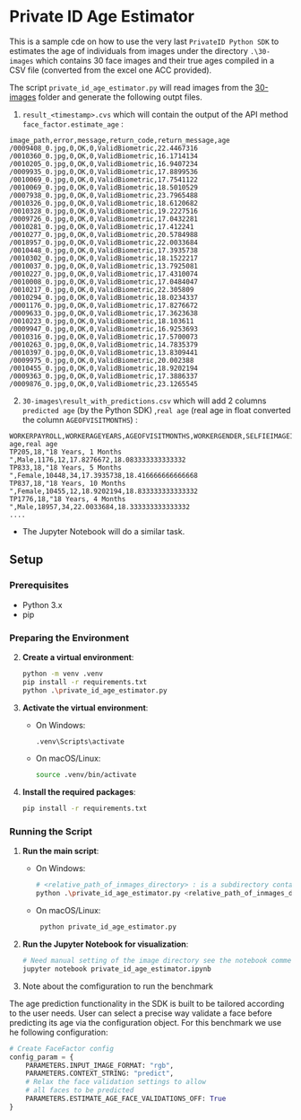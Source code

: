 # Private ID Age Estimator

This is a sample cde on how to use the very last  `PrivateID Python SDK` to estimates the age of individuals from images under the directory `.\30-images` which contains 30 face images and their true ages compiled in a CSV file (converted from the excel one ACC provided).

The script `private_id_age_estimator.py` will read images from the [30-images](./30-images/) folder and generate the following outpt files. 

1.  `result_<timestamp>.cvs` which will contain the output of the API method ` face_factor.estimate_age` :

```csv
image_path,error,message,return_code,return_message,age
/0009408_0.jpg,0,OK,0,ValidBiometric,22.4467316
/0010360_0.jpg,0,OK,0,ValidBiometric,16.1714134
/0010205_0.jpg,0,OK,0,ValidBiometric,16.9407234
/0009935_0.jpg,0,OK,0,ValidBiometric,17.8899536
/0010069_0.jpg,0,OK,0,ValidBiometric,17.7541122
/0010069_0.jpg,0,OK,0,ValidBiometric,18.5010529
/0007938_0.jpg,0,OK,0,ValidBiometric,23.7965488
/0010326_0.jpg,0,OK,0,ValidBiometric,18.6120682
/0010328_0.jpg,0,OK,0,ValidBiometric,19.2227516
/0009726_0.jpg,0,OK,0,ValidBiometric,17.0432281
/0010281_0.jpg,0,OK,0,ValidBiometric,17.412241
/0010277_0.jpg,0,OK,0,ValidBiometric,20.5784988
/0018957_0.jpg,0,OK,0,ValidBiometric,22.0033684
/0010448_0.jpg,0,OK,0,ValidBiometric,17.3935738
/0010302_0.jpg,0,OK,0,ValidBiometric,18.1522217
/0010037_0.jpg,0,OK,0,ValidBiometric,13.7925081
/0010227_0.jpg,0,OK,0,ValidBiometric,17.4310074
/0010008_0.jpg,0,OK,0,ValidBiometric,17.0484047
/0010217_0.jpg,0,OK,0,ValidBiometric,22.305809
/0010294_0.jpg,0,OK,0,ValidBiometric,18.0234337
/0001176_0.jpg,0,OK,0,ValidBiometric,17.8276672
/0009633_0.jpg,0,OK,0,ValidBiometric,17.3623638
/0010223_0.jpg,0,OK,0,ValidBiometric,18.103611
/0009947_0.jpg,0,OK,0,ValidBiometric,16.9253693
/0010316_0.jpg,0,OK,0,ValidBiometric,17.5700073
/0010263_0.jpg,0,OK,0,ValidBiometric,14.7835379
/0010397_0.jpg,0,OK,0,ValidBiometric,13.8309441
/0009975_0.jpg,0,OK,0,ValidBiometric,20.002388
/0010455_0.jpg,0,OK,0,ValidBiometric,18.9202194
/0009363_0.jpg,0,OK,0,ValidBiometric,17.3886337
/0009876_0.jpg,0,OK,0,ValidBiometric,23.1265545
```

2. `30-images\result_with_predictions.csv` which will add 2 columns `predicted age` (by the Python SDK)  ,`real age` (real age in float converted the column `AGEOFVISITMONTHS`)  :

```csv
WORKERPAYROLL,WORKERAGEYEARS,AGEOFVISITMONTHS,WORKERGENDER,SELFIEIMAGEID,SKINTONE,predicted age,real age
TP205,18,"18 Years, 1 Months ",Male,1176,12,17.8276672,18.083333333333332
TP833,18,"18 Years, 5 Months ",Female,10448,34,17.3935738,18.416666666666668
TP837,18,"18 Years, 10 Months ",Female,10455,12,18.9202194,18.833333333333332
TP1776,18,"18 Years, 4 Months ",Male,18957,34,22.0033684,18.333333333333332
....
```
- The Jupyter Notebook will do a similar task.


## Setup

### Prerequisites

- Python 3.x
- pip

### Preparing the Environment


2. **Create a virtual environment**:
    ```bash
    python -m venv .venv
    pip install -r requirements.txt 
    python .\private_id_age_estimator.py
    ```

3. **Activate the virtual environment**:
    - On Windows:
        ```bash
        .venv\Scripts\activate        
        ```
    - On macOS/Linux:
        ```bash
        source .venv/bin/activate
        ```

4. **Install the required packages**:
    ```bash
    pip install -r requirements.txt 
    ```

### Running the Script

1. **Run the main script**:
    - On Windows:
        ```bash
        # <relative_path_of_inmages_directory> : is a subdirectory containing the images
        python .\private_id_age_estimator.py <relative_path_of_inmages_directory>
        ```
    - On macOS/Linux:
        ```bash
         python private_id_age_estimator.py
        ```

2. **Run the Jupyter Notebook for visualization**:
    ```bash
    # Need manual setting of the image directory see the notebook comments.
    jupyter notebook private_id_age_estimator.ipynb
    ```
3. Note about the comfiguration to run the benchmark

The age prediction functionality in the SDK is built to be tailored according to the user needs. 
User can select a precise way validate a face before predicting its age via the configuration object.
For this benchmark we use he following configuration:

```python
# Create FaceFactor config 
config_param = {
    PARAMETERS.INPUT_IMAGE_FORMAT: "rgb",
    PARAMETERS.CONTEXT_STRING: "predict",
    # Relax the face validation settings to allow
    # all faces to be predicted
    PARAMETERS.ESTIMATE_AGE_FACE_VALIDATIONS_OFF: True
}
```


